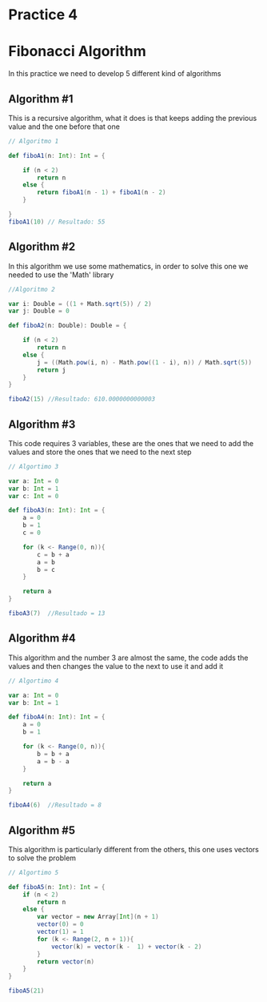 # Practice 4

# Fibonacci Algorithm

In this practice we need to develop 5 different kind of algorithms

## Algorithm #1
This is a recursive algorithm, what it does is that keeps adding the previous value and the one before that one

```scala
// Algoritmo 1

def fiboA1(n: Int): Int = {

    if (n < 2)
        return n
    else {
        return fiboA1(n - 1) + fiboA1(n - 2)
    }

}
fiboA1(10) // Resultado: 55
```

## Algorithm #2
In this algorithm we use some mathematics, in order to solve this one we needed to use the 'Math' library

```scala
//Algoritmo 2

var i: Double = ((1 + Math.sqrt(5)) / 2)
var j: Double = 0

def fiboA2(n: Double): Double = {

    if (n < 2)
        return n
    else {
        j = ((Math.pow(i, n) - Math.pow((1 - i), n)) / Math.sqrt(5))
        return j
    }
}

fiboA2(15) //Resultado: 610.0000000000003
```

## Algorithm #3
This code requires 3 variables, these are the ones that we need to add the values and store the ones that we need to the next step 

```scala
// Algortimo 3

var a: Int = 0
var b: Int = 1
var c: Int = 0

def fiboA3(n: Int): Int = {
    a = 0
    b = 1
    c = 0

    for (k <- Range(0, n)){
        c = b + a
        a = b
        b = c 
    }

    return a
}

fiboA3(7)  //Resultado = 13
```

## Algorithm #4
This algorithm and the number 3 are almost the same, the code adds the values and then changes the value to the next to use it and add it

```scala
// Algortimo 4

var a: Int = 0
var b: Int = 1

def fiboA4(n: Int): Int = {
    a = 0
    b = 1

    for (k <- Range(0, n)){
        b = b + a
        a = b - a
    }

    return a
}

fiboA4(6)  //Resultado = 8
```

## Algorithm #5
This algorithm is particularly different from the others, this one uses vectors to solve the problem

``` scala
// Algortimo 5

def fiboA5(n: Int): Int = {
    if (n < 2)
        return n
    else {
        var vector = new Array[Int](n + 1)
        vector(0) = 0
        vector(1) = 1
        for (k <- Range(2, n + 1)){
            vector(k) = vector(k -  1) + vector(k - 2)
        }
        return vector(n)
    }
}

fiboA5(21)
```
